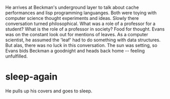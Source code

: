 He arrives at Beckman's underground layer to talk about cache performances and lisp programming languanges. Both were toying with computer science thought experiments and ideas. Slowly there conversation turned philosophical. What was a role of a professor for a student? What is the role of a professor in society? Food for thought. Evans was on the constant look out for mentions of leaves. As a computer scientist, he assumed the 'leaf' had to do something with data structures. But alas, there was no luck in this conversation. The sun was setting, so Evans bids Beckman a goodnight and heads back home -- feeling unfulfilled.

# sleep-again
He pulls up his covers and goes to sleep.
